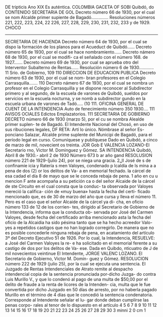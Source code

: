 DE
tripticis
Ano XIX
Es auténtica.
COLOMBIA
GACETA OF
SOBI
Quibdó,
do
CONTENIDO
SECRETARIA DE GOL
Decreto número 66 de 1930, por el cual se nom
Alcalde primer supiente de Bagadó..............
Resoluciones números 221, 222, 223, 224, 22
226, 227, 228, 229, 230, 231, 232, 233 y
de 1929.
CHOCO
***********
SECRETARIA DE HACIENDA
Decreto número 64 de 1930, por el cual se dispo
la formación de los planos para el Acueduct
de Quibdó......
Decreto número 65 de 1930, por el cual se hace
nombramiento......
Decreto námero 68 de 1930, por el cual se modifi-
ca el señalado con el número 168. de 1927.......
Decreto número 69 de 1930, por cual se aprueba
otro del Interventor Subalterno de Rentas......
Resolución número 6 de 1930............ 11
Srio. de Gobierno,
109
110
DIRECCION DE EDUCACION PUBLICA
Decreto número 63 de 1930, por el cual se nom-
bran profesores en el Colegio Carrasquilla....... 110
Decreto námero 67 de 1930, por el cual se nombra
un profesor en el Colegio Carrasquilla y se
dispone reconocer al Subdirector primero y al
segundo, de la escuela de varones de Quibdó,
sueldos por servicios en la escuela nocturna, y
se nomb a subdirector gundo en la escuela
urbana de varones de Tadó.....
(10
111.
OFICINA GENERAL DE CUENT DE
LA INTENDENCIA
Auto de fenecimiento número 350 1930.... 111
AVISOS OCIALES
Edictos Emplazatorios.
111
SECRETARIA DE GOBIERNO
DECRETO número 66 de 1930 (marzo 5), por
el cu
se nombra Alealde primer suplen-
te de Bagadó.
El Intendente Nacional del Chosó, en uso de
sus ribuciones legales, DF RETA:
Artí lo único. Nómbrase al señor Es-
ponciano Salazar, Alcalde prime suplente del
Municipi de Bagadó, para el período legal en
curso.
Comuníquese y publíquese
Dado en Quibdó, a cinco de marzo de mil,
novecient os treinta.
JOR
Gob E VALENCIA LOZANO-El Secretario
rno, Victor M. Dominguez y Gómez.
SA INTENDENCIA
Quibdó, Abril 8 de 1930.-
abril 2 de 1930
Número 673
b
ar
año
gand
RESOLUSION número 221 de 1929-(julio 24),
por
se niega una gracia.
ال2
José de
s de confinamie
icia y Ratería s
men Valoyes, condenado p
lcaldía de Is mina a a pena de dos (2)
or los delitos de Va-
a en memorial fechado.
la cárcel de esa cadad el día 8 de mayo
que se le conceda rebaja de
pena.
1 año en cu
u mencion
F
ante acompaña a su petición
ca o del señor Alcaide de la cárcel de
ste Circuito en el cual consta que la conduc-
ta observada por Valoyes mereció la califica-
ción de «muy buena» hasta la fecha del certi-
ficado mencionado que, es de 30 de marzo del
año que cursa y lleva el número 11. Pero es el
caso que el señor Alcaide de la cárcel ya di-
cha, en oficio número 133 de 12 de los corrien-
tes, dirigido al Secretario de Gobierno de
la Intendencia, informa que la conducta ob-
servada por José del Carmen Valoyes, desde
fecha del certificado arriba mencionado
asta la fecha del oficio de la Alcaidia ha sido
pésima tanto que se ha hecho acreedor Valo-
yes a repetidos castigos que no han logrado
corregirlo.
De manera que no es posible concederle
ninguna rebaja de pena, en acatamiento del
artículo 3º del Decreto Ejecutivo 51 de 1926.
Por lo cual, la Intendencia,
RESUELVE:
a José del Carmen Valoyes la re-
e ha solicitado en el memorial
ferente a su castigo de dos
por los delitos de Va-
ese.
Dada en Quibdo, nticuatro de J
de mil novecientos veintinue
El Intendente, JORGE VALENC LOZANO.
El Secretario de Gobierno, Victor M. Domin-
guez y Gómez.
RESOLUCION número 222 de 1929 (julio 25),
por la cual se ejecuta una sentencia.
El Juzgado de Rentas Intendenciales de
Atrato remite al despacho intendencial copia
de la sentencia pronunciada por-dicho Juzga-
do contra Luis Murillo V., y que lo condenó
al pago de una multa de $50,00 por el delito
de fraude a la renta de licores de la Intenden-
cia, multa que le fue convertida por dicho
Juzgado en 50 días de arresto, por no haberla
pagado Murillo en el término de 4 días que le
concedió la sentencia condenatoria.
Corresponde al Intendente señalar el lu-
gar donde deban cumplirse las penas corpo-
rales al tenor de lo dispuesto en el artículo
4 5 6 7 8 9 10 11 12 13 14 15 16 17 18 19 20 21 22 23 24 25 26 27 28 29 30
3
minni
2
0 cm 1